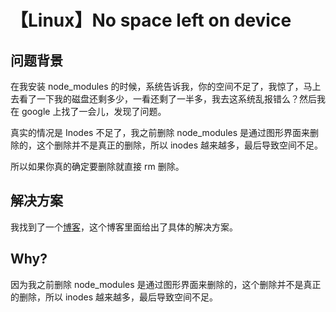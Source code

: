 # 【Linux】No space left on device

## 问题背景

在我安装 node_modules 的时候，系统告诉我，你的空间不足了，我惊了，马上去看了一下我的磁盘还剩多少，一看还剩了一半多，我去这系统乱报错么？然后我在 google 上找了一会儿，发现了问题。

真实的情况是 Inodes 不足了，我之前删除 node_modules 是通过图形界面来删除的，这个删除并不是真正的删除，所以 inodes 越来越多，最后导致空间不足。

所以如果你真的确定要删除就直接 rm 删除。

## 解决方案

我找到了一个[博客](https://www.ivankuznetsov.com/2010/02/no-space-left-on-device-running-out-of-inodes.html/comment-page-2#comment-992817)，这个博客里面给出了具体的解决方案。

## Why?

因为我之前删除 node_modules 是通过图形界面来删除的，这个删除并不是真正的删除，所以 inodes 越来越多，最后导致空间不足。
